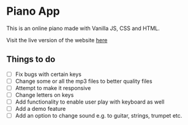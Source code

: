 # Piano App
This is an online piano made with Vanilla JS, CSS and HTML.

Visit the live version of the website [here](https://nutis-piano-app.netlify.app/)


## Things to do
- [ ] Fix bugs with certain keys
- [ ] Change some or all the mp3 files to better quality files
- [ ] Attempt to make it responsive
- [ ] Change letters on keys
- [ ] Add functionality to enable user play with keyboard as well
- [ ] Add a demo feature 
- [ ] Add an option to change sound e.g. to guitar, strings, trumpet etc.
